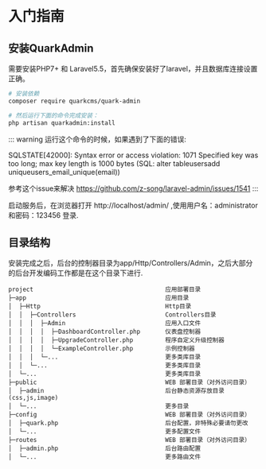 # 入门指南

## 安装QuarkAdmin

需要安装PHP7+ 和 Laravel5.5，首先确保安装好了laravel，并且数据库连接设置正确。

``` bash
# 安装依赖
composer require quarkcms/quark-admin

# 然后运行下面的命令完成安装：
php artisan quarkadmin:install
```

::: warning
运行这个命令的时候，如果遇到了下面的错误:

SQLSTATE[42000]: Syntax error or access violation: 1071 Specified key was too long; max key length is 1000 bytes (SQL: alter tableusersadd uniqueusers_email_unique(email))

参考这个issue来解决 https://github.com/z-song/laravel-admin/issues/1541
:::

启动服务后，在浏览器打开 http://localhost/admin/ ,使用用户名：administrator 和密码：123456 登录.

## 目录结构
安装完成之后，后台的控制器目录为app/Http/Controllers/Admin，之后大部分的后台开发编码工作都是在这个目录下进行.

``` code
project  									应用部署目录
├─app           							应用目录
│  ├─Http               					Http目录
│  │  ├─Controllers     					Controllers目录
│  │  │  ├─Admin          					应用入口文件
│  │  │  │	├─DashboardController.php       仪表盘控制器
│  │  │  │	├─UpgradeController.php         程序自定义升级控制器
│  │  │  │	└─ExampleController.php         示例控制器
│  │  │  └─...            					更多类库目录
│  │  └─...            						更多类库目录
│  └─...        							更多类库目录
├─public                					WEB 部署目录（对外访问目录）
│  ├─admin              					后台静态资源存放目录(css,js,image)
│  └─...          							更多目录
├─config                					WEB 部署目录（对外访问目录）
│  ├─quark.php              				后台配置，非特殊必要请勿更改
│  └─...          							更多配置文件
├─routes                					WEB 部署目录（对外访问目录）
│  ├─admin.php              				后台路由配置
│  └─...          							更多路由文件
```